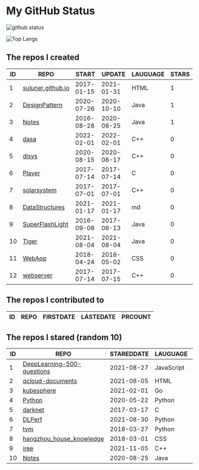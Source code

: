 # My GitHub Status

<img src="https://github-readme-stats-1.yihong0618.vercel.app/api?username=ThaddeusJiang&show_icons=true&&&hide_title=true&count_private=true" alt="github status" />

![Top Langs](https://github-readme-stats-1.yihong0618.vercel.app/api/top-langs/?username=ThaddeusJiang&layout=compact)

<!--START_SECTION:my_github-->
## The repos I created
| ID |                               REPO                                |   START    |   UPDATE   | LAUGUAGE | STARS |
|----|-------------------------------------------------------------------|------------|------------|----------|-------|
|  1 | [suluner.github.io](https://github.com/suluner/suluner.github.io) | 2017-01-15 | 2021-01-31 | HTML     |     1 |
|  2 | [DesignPattern](https://github.com/suluner/DesignPattern)         | 2020-07-26 | 2020-10-10 | Java     |     1 |
|  3 | [Notes](https://github.com/suluner/Notes)                         | 2016-08-28 | 2020-08-25 | Java     |     1 |
|  4 | [dasa](https://github.com/suluner/dasa)                           | 2022-02-01 | 2022-02-01 | C++      |     0 |
|  5 | [dlsys](https://github.com/suluner/dlsys)                         | 2020-08-15 | 2020-08-17 | C++      |     0 |
|  6 | [Player](https://github.com/suluner/Player)                       | 2017-07-14 | 2017-07-14 | C        |     0 |
|  7 | [solarsystem](https://github.com/suluner/solarsystem)             | 2017-07-01 | 2017-07-01 | C++      |     0 |
|  8 | [DataStructures](https://github.com/suluner/DataStructures)       | 2021-01-17 | 2021-01-17 | md       |     0 |
|  9 | [SuperFlashLight](https://github.com/suluner/SuperFlashLight)     | 2016-09-08 | 2017-08-13 | Java     |     0 |
| 10 | [Tiger](https://github.com/suluner/Tiger)                         | 2021-08-04 | 2021-08-04 | Java     |     0 |
| 11 | [WebApp](https://github.com/suluner/WebApp)                       | 2018-04-24 | 2018-05-02 | CSS      |     0 |
| 12 | [webserver](https://github.com/suluner/webserver)                 | 2017-07-14 | 2017-07-15 | C++      |     0 |

## The repos I contributed to
| ID | REPO | FIRSTDATE | LASTEDATE | PRCOUNT |
|----|------|-----------|-----------|---------|

## The repos I stared (random 10)
| ID |                                         REPO                                         | STAREDDATE |  LAUGUAGE  | LATESTUPDATE |
|----|--------------------------------------------------------------------------------------|------------|------------|--------------|
|  1 | [DeepLearning-500-questions](https://github.com/scutan90/DeepLearning-500-questions) | 2021-08-27 | JavaScript | 2022-04-04   |
|  2 | [qcloud-documents](https://github.com/tencentyun/qcloud-documents)                   | 2021-08-05 | HTML       | 2022-04-01   |
|  3 | [kubesphere](https://github.com/kubesphere/kubesphere)                               | 2021-02-01 | Go         | 2022-04-04   |
|  4 | [Python](https://github.com/TheAlgorithms/Python)                                    | 2020-05-22 | Python     | 2022-04-04   |
|  5 | [darknet](https://github.com/pjreddie/darknet)                                       | 2017-03-17 | C          | 2022-04-04   |
|  6 | [DLPerf](https://github.com/Oneflow-Inc/DLPerf)                                      | 2021-08-30 | Python     | 2022-04-01   |
|  7 | [tvm](https://github.com/apache/tvm)                                                 | 2018-03-27 | Python     | 2022-04-04   |
|  8 | [hangzhou_house_knowledge](https://github.com/houshanren/hangzhou_house_knowledge)   | 2018-03-01 | CSS        | 2022-04-04   |
|  9 | [iree](https://github.com/google/iree)                                               | 2021-11-05 | C++        | 2022-04-04   |
| 10 | [Notes](https://github.com/suluner/Notes)                                            | 2020-08-25 | Java       | 2020-08-25   |

<!--END_SECTION:my_github-->